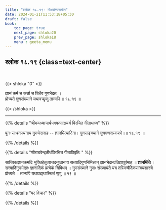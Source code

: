 ```yaml
---
title: "श्लोक १८.१९- मोक्षसंन्यसयोग"
date: 2024-01-21T11:53:18+05:30
draft: false
book:
    toc_page: true
    next_page: shloka20
    prev_page: shloka18
    menu : geeta_menu
---
```




## श्लोक १८.१९ {class=text-center}

<br/>

{{< shloka  "0"  >}}

ज्ञानं कर्म च कर्ता च त्रिधैव गुणभेदतः ।  
प्रोच्यते गुणसंख्याने यथावच्छृणु तान्यपि ॥ १८.१९ ॥

{{< /shloka >}}

---


{{% details "श्रीमन्मध्वाचार्यभगवत्पादाचर्य विरचित  गीताभाष्य" %}}

पुनः साधनप्रथनाय गुणभेदानाह -- ज्ञानमित्यादिना। 
गुणसङ्ख्याने गुणगणनप्रकरणे।॥ १८.१९ ॥

{{% /details %}}



{{% details "श्रीराघवेन्द्रतीर्थविरचित गीताविवृतिः " %}}

सात्त्विकज्ञानकमदिः मुक्तिहेतुत्वात्तदनुष्ठानाय 
सत्त्वादिगुणनिमित्तान्‌  ज्ञानभेदान्प्रतिज्ञापूर्वमाह ॥ 
**ज्ञानमिति** । सत्त्वादिगुणभेदतः ज्ञानादिकं
प्रत्येकं त्रिविधम्‌ । गुणसंख्याने गुणाः संख्यायंते 
यत्र तस्मिन्वैदिकसांख्यशास्त्रे प्रोच्यते । 
तान्यपि यथावद्यथास्थितं श्रृणु ॥ १९ ॥

{{% /details %}}


{{% details "पद विचार" %}}


{{% /details %}}
